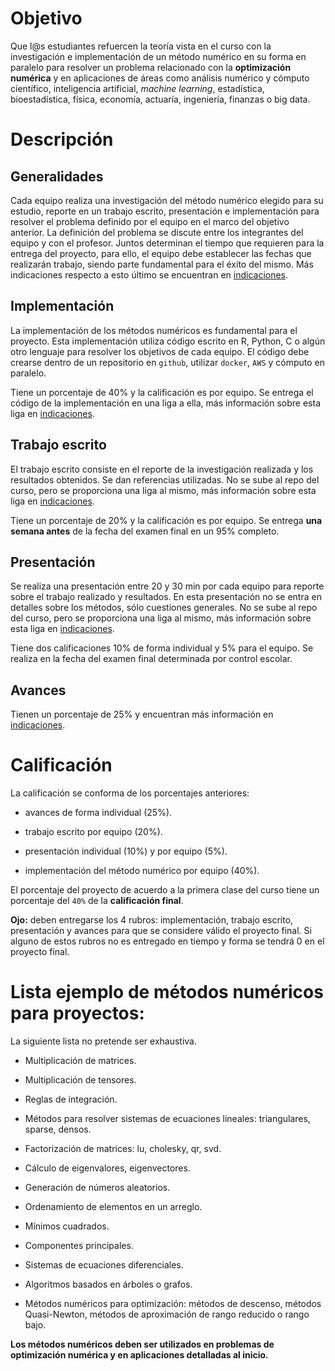 # Objetivo

Que l@s estudiantes refuercen la teoría vista en el curso con la investigación e implementación de un método numérico en su forma en paralelo para resolver un problema  relacionado con la **optimización numérica** y en aplicaciones de áreas como análisis numérico y cómputo científico, inteligencia artificial, *machine learning*, estadística, bioestadística, física, economía, actuaría, ingeniería, finanzas o big data.

# Descripción

## Generalidades

Cada equipo realiza una investigación del método numérico elegido para su estudio, reporte en un trabajo escrito, presentación e implementación para resolver el problema definido por el equipo en el marco del objetivo anterior. La definición del problema se discute entre los integrantes del equipo y con el profesor. Juntos determinan el tiempo que requieren para la entrega del proyecto, para ello, el equipo debe establecer las fechas que realizarán trabajo, siendo parte fundamental para el éxito del mismo. Más indicaciones respecto a esto último se encuentran en [indicaciones](indicaciones).

## Implementación

La implementación de los métodos numéricos es fundamental para el proyecto. Esta implementación utiliza código escrito en R, Python, C o algún otro lenguaje para resolver los objetivos de cada equipo. El código debe crearse dentro de un repositorio en `github`, utilizar `docker`, `AWS` y cómputo en paralelo.

Tiene un porcentaje de 40% y la calificación es por equipo. Se entrega el código de la implementación en una liga a ella, más información sobre esta liga en [indicaciones](indicaciones).

## Trabajo escrito

El trabajo escrito consiste en el reporte de la investigación realizada y los resultados obtenidos. Se dan referencias utilizadas. No se sube al repo del curso, pero se proporciona una liga al mismo, más información sobre esta liga en [indicaciones](indicaciones).

Tiene un porcentaje de 20% y la calificación es por equipo. Se entrega **una semana antes** de la fecha del examen final en un 95% completo.


## Presentación

Se realiza una presentación entre 20 y 30 min por cada equipo para reporte sobre el trabajo realizado y resultados. En esta presentación no se entra en detalles sobre los métodos, sólo cuestiones generales. No se sube al repo del curso, pero se proporciona una liga al mismo, más información sobre esta liga en [indicaciones](indicaciones).


Tiene dos calificaciones 10% de forma individual y 5% para el equipo. Se realiza en la fecha del examen final determinada por control escolar.

## Avances

Tienen un porcentaje de 25% y encuentran más información en [indicaciones](indicaciones).

# Calificación

La calificación se conforma de los porcentajes anteriores: 

* avances de forma individual (25%).

* trabajo escrito por equipo (20%).

* presentación individual (10%) y por equipo (5%).

* implementación del método numérico por equipo (40%).

El porcentaje del proyecto de acuerdo a la primera clase del curso tiene un porcentaje del `40%` de la **calificación final**.

**Ojo:** deben entregarse los 4 rubros: implementación, trabajo escrito, presentación y avances para que se considere válido el proyecto final. Si alguno de estos rubros no es entregado en tiempo y forma se tendrá 0 en el proyecto final.

# Lista ejemplo de métodos numéricos para proyectos:

La siguiente lista no pretende ser exhaustiva.

* Multiplicación de matrices.

* Multiplicación de tensores.

* Reglas de integración.

* Métodos para resolver sistemas de ecuaciones lineales: triangulares, sparse, densos.

* Factorización de matrices: lu, cholesky, qr, svd.

* Cálculo de eigenvalores, eigenvectores.

* Generación de números aleatorios.

* Ordenamiento de elementos en un arreglo.

* Mínimos cuadrados.

* Componentes principales.

* Sistemas de ecuaciones diferenciales.

* Algoritmos basados en árboles o grafos.

* Métodos numéricos para optimización: métodos de descenso, métodos Quasi-Newton, métodos de aproximación de rango reducido o rango bajo.

 **Los métodos numéricos deben ser utilizados en problemas de optimización numérica y en aplicaciones detalladas al inicio.**

